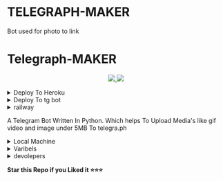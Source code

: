 # TELEGRAPH-MAKER
Bot used for photo to link


# Telegraph-MAKER

  </a>
</p>
<p align="center">
  <a href="https://github.com/kamarjahan/TELEGRAPH-MAKER">
    <img src="https://img.shields.io/github/stars/MoTechYT/MT-TelegraPh?style=social">

  </a>
  
  <a href="https://github.com/kamarjahan/TELEGRAPH-MAKER/fork">
    <img src="https://img.shields.io/github/forks/MoTechYT/MT-TelegraPh?label=Fork&style=social">

  </a>  
</p>

<details><summary>Deploy To Heroku</summary>
<p>
<br>
<a href="https://heroku.com/deploy?template=https://github.com/kamarjahan/TELEGRAPH-MAKER">
  <img src="https://www.herokucdn.com/deploy/button.svg" alt="Deploy">
</a>
</p>
</details>




<details><summary>Deploy To tg bot</summary>
<p>
<br>
<a href="https://telegram.dog/XTZ_HerokuBot?start=a2FtYXJqYWhhbi9URUxFR1JBUEgtTUFLRVIgbWFpbg">
  <img src="https://www.herokucdn.com/deploy/button.svg" alt="Deploy">
</a>
</p>
</details>



<details><summary>railway</summary>
<p>
<br>
<a href="https://railway.app/new/template?code=o5fU5X&referralCode=AR0Ctn">
  <img src="https://railway.app/button.svg" alt="Deploy">


THIS BOT WILL DEPLOY ON RAILWAY SUSSESLY BECAUSE RAILWAY ACCEPTED THE BOT
</a>
</p>
</details>


A Telegram Bot Written In Python. Which helps To Upload Media's like gif video and image under 5MB To telegra.ph   

<details><summary>Local Machine</summary>
<p>
<br>
Clone the repository

Install requirements: pip3 install -r requirements.txt

edit the sample_config.py wih your configs

python3 bot.py

Now send /start to you bot to see if it is running!
</a>
</p>
</details>

<details><summary>Varibels</summary>
<p>
<br>
``TG_BOT_TOKEN : YOUR BOT TOKEN. GET IT FROM @BOTFATHER``

``START_MESSAGE : YOUR TELEGRAM APP ID or my.telegram.in``

``BOT_USER_NAME : YOUR TELEGRAM API HASH or my.telegram.in````
</a>
</p>
</details>

<details><summary>devolepers</summary>
<p>
<br>
# Thanks To

Thanks To [devourdevils](https://github.com/devourdevils) 

</a>
</p>
</details>

**Star this Repo if you Liked it ⭐⭐⭐**
